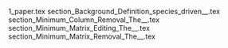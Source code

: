 1_paper.tex
section_Background_Definition_species_driven__.tex
section_Minimum_Column_Removal_The__.tex
section_Minimum_Matrix_Editing_The__.tex
section_Minimum_Matrix_Removal_The__.tex
